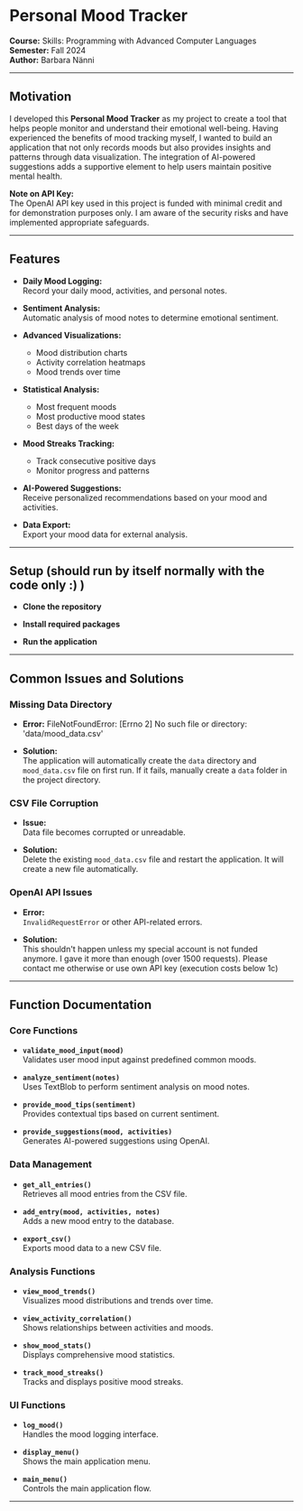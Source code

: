 # Personal Mood Tracker

**Course:** Skills: Programming with Advanced Computer Languages  
**Semester:** Fall 2024  
**Author:** Barbara Nänni

---

## Motivation

I developed this **Personal Mood Tracker** as my project to create a tool that helps people monitor and understand their emotional well-being. Having experienced the benefits of mood tracking myself, I wanted to build an application that not only records moods but also provides insights and patterns through data visualization. The integration of AI-powered suggestions adds a supportive element to help users maintain positive mental health.

**Note on API Key:**  
The OpenAI API key used in this project is funded with minimal credit and for demonstration purposes only. I am aware of the security risks and have implemented appropriate safeguards.

---

## Features

- **Daily Mood Logging:**  
  Record your daily mood, activities, and personal notes.

- **Sentiment Analysis:**  
  Automatic analysis of mood notes to determine emotional sentiment.

- **Advanced Visualizations:**
  - Mood distribution charts
  - Activity correlation heatmaps
  - Mood trends over time

- **Statistical Analysis:**
  - Most frequent moods
  - Most productive mood states
  - Best days of the week

- **Mood Streaks Tracking:**
  - Track consecutive positive days
  - Monitor progress and patterns

- **AI-Powered Suggestions:**  
  Receive personalized recommendations based on your mood and activities.

- **Data Export:**  
  Export your mood data for external analysis.

---

## Setup (should run by itself normally with the code only :) )

- **Clone the repository**

- **Install required packages**

- **Run the application**


---
## Common Issues and Solutions

### Missing Data Directory

- **Error:** 
FileNotFoundError: [Errno 2] No such file or directory: 'data/mood_data.csv'

- **Solution:**  
The application will automatically create the `data` directory and `mood_data.csv` file on first run. If it fails, manually create a `data` folder in the project directory.

### CSV File Corruption

- **Issue:**  
Data file becomes corrupted or unreadable.

- **Solution:**  
Delete the existing `mood_data.csv` file and restart the application. It will create a new file automatically.

### OpenAI API Issues

- **Error:**  
`InvalidRequestError` or other API-related errors.

- **Solution:**  
This shouldn't happen unless my special account is not funded anymore. I gave it more than enough (over 1500 requests). Please contact me otherwise or use own API key (execution costs below 1c)

---

## Function Documentation

### Core Functions

- **`validate_mood_input(mood)`**  
Validates user mood input against predefined common moods.

- **`analyze_sentiment(notes)`**  
Uses TextBlob to perform sentiment analysis on mood notes.

- **`provide_mood_tips(sentiment)`**  
Provides contextual tips based on current sentiment.

- **`provide_suggestions(mood, activities)`**  
Generates AI-powered suggestions using OpenAI.

### Data Management

- **`get_all_entries()`**  
Retrieves all mood entries from the CSV file.

- **`add_entry(mood, activities, notes)`**  
Adds a new mood entry to the database.

- **`export_csv()`**  
Exports mood data to a new CSV file.

### Analysis Functions

- **`view_mood_trends()`**  
Visualizes mood distributions and trends over time.

- **`view_activity_correlation()`**  
Shows relationships between activities and moods.

- **`show_mood_stats()`**  
Displays comprehensive mood statistics.

- **`track_mood_streaks()`**  
Tracks and displays positive mood streaks.

### UI Functions

- **`log_mood()`**  
Handles the mood logging interface.

- **`display_menu()`**  
Shows the main application menu.

- **`main_menu()`**  
Controls the main application flow.

---


